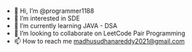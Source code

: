 - 👋 Hi, I’m @programmer1188
- 👀 I’m interested in SDE
- 🌱 I’m currently learning JAVA - DSA
- 💞️ I’m looking to collaborate on LeetCode Pair Programming
- 📫 How to reach me madhusudhanareddy2021@gmail.com

<!---
programmer1188/programmer1188 is a ✨ special ✨ repository because its `README.md` (this file) appears on your GitHub profile.
You can click the Preview link to take a look at your changes.
--->
